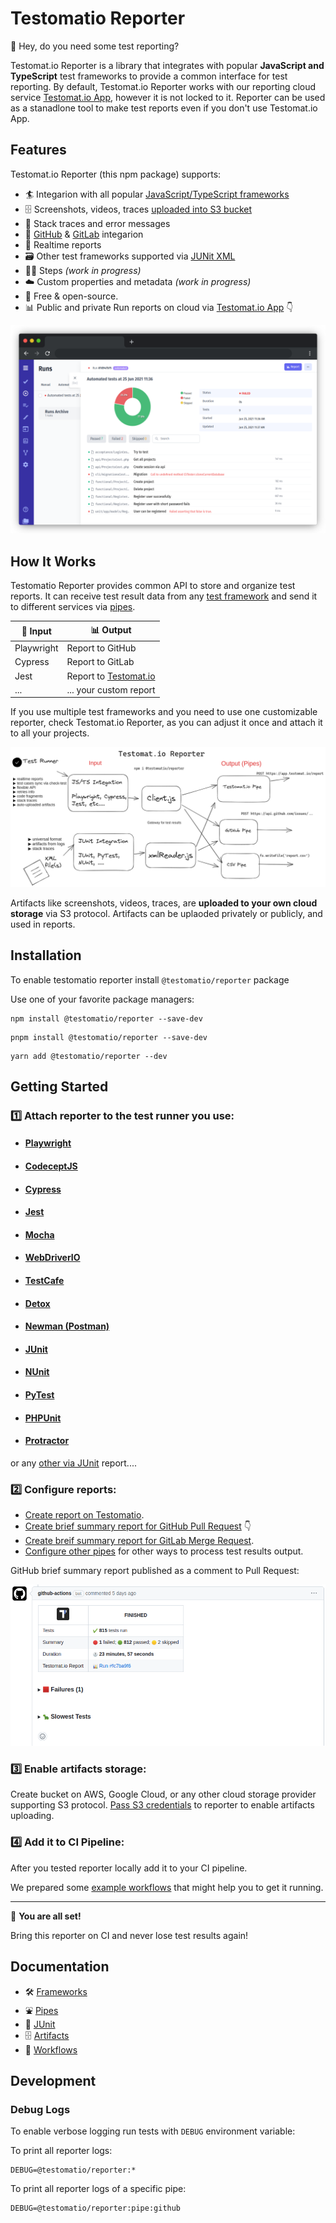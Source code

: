 # Testomatio Reporter


👋 Hey, do you need some test reporting?

Testomat.io Reporter is a library that integrates with popular **JavaScript and TypeScript** test frameworks to provide a common interface for test reporting. By default, Testomat.io Reporter works with our reporting cloud service [Testomat.io App](https://testomat.io), however it is not locked to it. Reporter can be used as a stanadlone tool to make test reports even if you don't use Testomat.io App.

## Features

Testomat.io Reporter (this npm package) supports:

* 🏄 Integarion with all popular [JavaScript/TypeScript frameworks](./docs/frameworks.md)
* 🗄️ Screenshots, videos, traces [uploaded into S3 bucket](./docs/artifacts.md)
* 🔎 Stack traces and error messages
* 🐙 [GitHub](./docs/pipes.md#github-pipe) & [GitLab](./docs/pipes.md#gitlab-pipe) integarion
* 🚅 Realtime reports
* 🗃️ Other test frameworks supported via [JUNit XML](./docs/junit.md)
* 🚶‍♀️ Steps *(work in progress)*
* ☁️  Custom properties and metadata *(work in progress)*
* 💯 Free & open-source.
* 📊 Public and private Run reports on cloud via [Testomat.io App](https://testomat.io) 👇


![](./docs/images/app.png)

## How It Works

Testomatio Reporter provides common API to store and organize test reports.
It can receive test result data from any [test framework](./docs/frameworks.md) and send it to different services via [pipes](./docs/pipes).

| 🌊 Input         | 📊 Output                                 |
|---------------|----------------------------------------|
| Playwright    | Report to GitHub                       |
| Cypress       | Report to GitLab                       |
| Jest          | Report to [Testomat.io](https://testomat.io) |
| ...   | ... your custom report   |

If you use multiple test frameworks and you need to use one customizable reporter, check Testomat.io Reporter, as you can adjust it once and attach it to all your projects.

![](./docs/images/reporter-architecture.png)

Artifacts like screenshots, videos, traces, are **uploaded to your own cloud storage** via S3 protocol. Artifacts can be uplaoded privately or publicly, and used in reports.

## Installation

To enable testomatio reporter install `@testomatio/reporter` package


Use one of your favorite package managers:

```
npm install @testomatio/reporter --save-dev
```

```
pnpm install @testomatio/reporter --save-dev
```

```
yarn add @testomatio/reporter --dev
```

## Getting Started

### 1️⃣ **Attach reporter to the test runner you use:**

* ####  [Playwright](./docs/frameworks.md#playwright)
* #### [CodeceptJS](./docs/frameworks.md#CodeceptJS)
* #### [Cypress](./docs/frameworks.md#Cypress)
* #### [Jest](./docs/frameworks.md#Jest)
* #### [Mocha](./docs/frameworks.md#Mocha)
* #### [WebDriverIO](./docs/frameworks.md#WebDriverIO)
* #### [TestCafe](./docs/frameworks.md#TestCafe)
* #### [Detox](./docs/frameworks.md#Detox)
* #### [Newman (Postman)](./docs/frameworks.md#Newman)
* #### [JUnit](./docs/junit#junit)
* #### [NUnit](./docs/junit#nunit)
* #### [PyTest](./docs/junit#pytest)
* #### [PHPUnit](./docs/junit#phpunit)
* #### [Protractor](./docs/frameworks.md#protractor)

or any [other via JUnit](./docs/junit.md) report....

### 2️⃣ **Configure reports:**

* [Create report on Testomatio](./docs/pipes.md#testomatio-pipe).
* [Create brief summary report for GitHub Pull Request](./docs/pipes.md#github-pipe) 👇
* [Create breif summary report for GitLab Merge Request](./docs/pipes.md#gitlab-pipe).
* [Configure other pipes](./docs/pipes.md) for other ways to process test results output.

GitHub brief summary report published as a comment to Pull Request:

![](./docs/images/github.png)


### 3️⃣ **Enable artifacts storage:**

Create bucket on AWS, Google Cloud, or any other cloud storage provider supporting S3 protocol. 
[Pass S3 credentials](./docs/artifacts.md) to reporter to enable artifacts uploading.

### 4️⃣ **Add it to CI Pipeline:**

After you tested reporter locally add it to your CI pipeline.

We prepared some [example workflows](./docs/workflows.md) that might help you to get it running.

---

🎉 **You are all set!**

Bring this reporter on CI and never lose test results again!


## Documentation

* 🛠️ [Frameworks](./docs/frameworks.md)
* ⛲ [Pipes](./docs/pipes.md)
* 📓 [JUnit](./docs/junit.md)
* 🗄️ [Artifacts](./docs/artifacts.md)
* 🔂 [Workflows](./docs/workflows.md)

## Development

### Debug Logs

To enable verbose logging run tests with `DEBUG` environment variable:

To print all reporter logs:

```
DEBUG=@testomatio/reporter:*
```
To print all reporter logs of a specific pipe:

```
DEBUG=@testomatio/reporter:pipe:github
```
